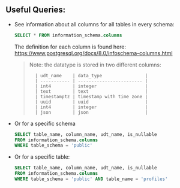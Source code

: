 


## Useful Queries:

- See information about all columns for all tables in every schema:
    ```sql
    SELECT * FROM information_schema.columns 
    ```
    The definition for each column is found here: https://www.postgresql.org/docs/8.0/infoschema-columns.html
    
    > Note: the datatype is stored in two different columns:
    > 
    >       | udt_name    | data_type                |
    >       | ----------- | ------------------------ |
    >       | int4        | integer                  |
    >       | text        | text                     |
    >       | timestamptz | timestamp with time zone |
    >       | uuid        | uuid                     |
    >       | int4        | integer                  |
    >       | json        | json                     |

- Or for a specific schema
    ```sql
    SELECT table_name, column_name, udt_name, is_nullable
    FROM information_schema.columns 
    WHERE table_schema = 'public'
    ```

- Or for a specific table:
    ```sql
    SELECT table_name, column_name, udt_name, is_nullable
    FROM information_schema.columns 
    WHERE table_schema = 'public' AND table_name = 'profiles'
    ```


